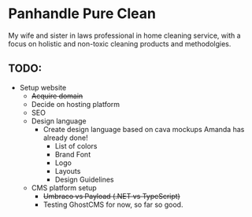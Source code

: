 # Panhandle Pure Clean

My wife and sister in laws professional in home cleaning service, with a focus on holistic and non-toxic cleaning products and methodolgies. 

## TODO: 

- Setup website
  - ~~Acquire domain~~
  - Decide on hosting platform
  - SEO
  - Design language
    - Create design language based on cava mockups Amanda has already done!
      - List of colors
      - Brand Font
      - Logo
      - Layouts
      - Design Guidelines
  - CMS platform setup
    - ~~Umbraco vs Payload (.NET vs TypeScript)~~
    - Testing GhostCMS for now, so far so good. 
